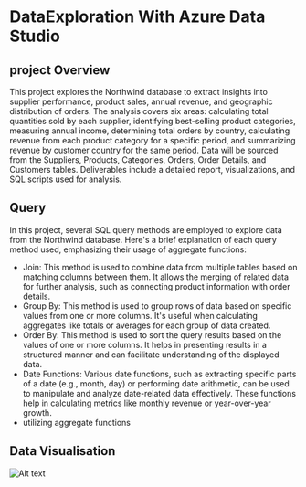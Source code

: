 # DataExploration With Azure Data Studio

## project Overview

This project explores the Northwind database to extract insights into supplier performance, product sales, annual revenue, and geographic distribution of orders. The analysis covers six areas: calculating total quantities sold by each supplier, identifying best-selling product categories, measuring annual income, determining total orders by country, calculating revenue from each product category for a specific period, and summarizing revenue by customer country for the same period. Data will be sourced from the Suppliers, Products, Categories, Orders, Order Details, and Customers tables. Deliverables include a detailed report, visualizations, and SQL scripts used for analysis.

## Query

In this project, several SQL query methods are employed to explore data from the Northwind database. Here's a brief explanation of each query method used, emphasizing their usage of aggregate functions:
- Join: This method is used to combine data from multiple tables based on matching columns between them. It allows the merging of related data for further analysis, such as connecting product information with order details.
- Group By: This method is used to group rows of data based on specific values from one or more columns. It's useful when calculating aggregates like totals or averages for each group of data created.
- Order By: This method is used to sort the query results based on the values of one or more columns. It helps in presenting results in a structured manner and can facilitate understanding of the displayed data.
- Date Functions: Various date functions, such as extracting specific parts of a date (e.g., month, day) or performing date arithmetic, can be used to manipulate and analyze date-related data effectively. These functions help in calculating metrics like monthly revenue or year-over-year growth.
- utilizing aggregate functions


## Data Visualisation

![Alt text](ScreenShots.1.png)
